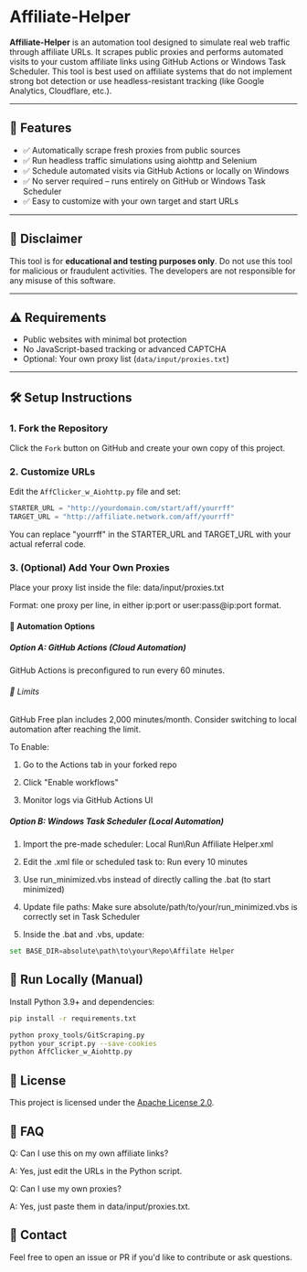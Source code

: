 # Affiliate-Helper

**Affiliate-Helper** is an automation tool designed to simulate real web traffic through affiliate URLs. It scrapes public proxies and performs automated visits to your custom affiliate links using GitHub Actions or Windows Task Scheduler. This tool is best used on affiliate systems that do not implement strong bot detection or use headless-resistant tracking (like Google Analytics, Cloudflare, etc.).

---

## 🚀 Features

- ✅ Automatically scrape fresh proxies from public sources
- ✅ Run headless traffic simulations using aiohttp and Selenium
- ✅ Schedule automated visits via GitHub Actions or locally on Windows
- ✅ No server required – runs entirely on GitHub or Windows Task Scheduler
- ✅ Easy to customize with your own target and start URLs

---

## 🧠 Disclaimer

This tool is for **educational and testing purposes only**. Do not use this tool for malicious or fraudulent activities. The developers are not responsible for any misuse of this software.

---

## ⚠️ Requirements

- Public websites with minimal bot protection
- No JavaScript-based tracking or advanced CAPTCHA
- Optional: Your own proxy list (`data/input/proxies.txt`)

---

## 🛠️ Setup Instructions

### 1. Fork the Repository

Click the `Fork` button on GitHub and create your own copy of this project.

### 2. Customize URLs

Edit the `AffClicker_w_Aiohttp.py` file and set:

```python
STARTER_URL = "http://yourdomain.com/start/aff/yourrff"
TARGET_URL = "http://affiliate.network.com/aff/yourrff"
```
You can replace "yourrff" in the STARTER_URL and TARGET_URL with your actual referral code.

### 3. (Optional) Add Your Own Proxies
Place your proxy list inside the file: data/input/proxies.txt

Format: one proxy per line, in either ip:port or user:pass@ip:port format.

#### 🔄 Automation Options
##### Option A: GitHub Actions (Cloud Automation)
GitHub Actions is preconfigured to run every 60 minutes.

###### 📌 Limits

GitHub Free plan includes 2,000 minutes/month. Consider switching to local automation after reaching the limit.


To Enable:
1. Go to the Actions tab in your forked repo 

2. Click "Enable workflows"

3. Monitor logs via GitHub Actions UI


##### Option B: Windows Task Scheduler (Local Automation)

1. Import the pre-made scheduler: Local Run\Run Affiliate Helper.xml

2. Edit the .xml file or scheduled task to:  Run every 10 minutes

3. Use run_minimized.vbs instead of directly calling the .bat (to start minimized)

4. Update file paths: Make sure absolute/path/to/your/run_minimized.vbs is correctly set in Task Scheduler

5. Inside the .bat and .vbs, update:
```python
set BASE_DIR=absolute\path\to\your\Repo\Affilate Helper
```

## 🧪 Run Locally (Manual)
Install Python 3.9+ and dependencies:

```bash
pip install -r requirements.txt
```
```bash
python proxy_tools/GitScraping.py
python your_script.py --save-cookies
python AffClicker_w_Aiohttp.py
```

## 📄 License

This project is licensed under the [Apache License 2.0](LICENSE).


## 🙋 FAQ
Q: Can I use this on my own affiliate links?

A: Yes, just edit the URLs in the Python script.

Q: Can I use my own proxies?

A: Yes, just paste them in data/input/proxies.txt.

## 💬 Contact
Feel free to open an issue or PR if you'd like to contribute or ask questions.
